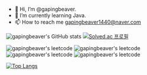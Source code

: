 - 👋 Hi, I’m @gapingbeaver.
- 🌱 I’m currently learning Java.
- 📫 How to reach me gapingbeaver1440@naver.com

![gapingbeaver's GitHub stats](https://github-readme-stats.vercel.app/api?username=gapingbeaver&show_icons=true&theme=material-palenight)
[![Solved.ac
프로필](http://mazassumnida.wtf/api/v2/generate_badge?boj=hell_bent)](https://solved.ac/hell_bent)

![gapingbeaver's leetcode](https://badges.peiyuan.ch/leetcode/gapingbeaver/solved?difficulty=all)
![gapingbeaver's leetcode](https://badges.peiyuan.ch/leetcode/gapingbeaver/solved?difficulty=easy)
![gapingbeaver's leetcode](https://badges.peiyuan.ch/leetcode/gapingbeaver/solved?difficulty=medium)
![gapingbeaver's leetcode](https://badges.peiyuan.ch/leetcode/gapingbeaver/solved?difficulty=hard)

[![Top Langs](https://github-readme-stats.vercel.app/api/top-langs/?username=gapingbeaver&layout=compact&theme=material-palenight&langs_count=8)](https://github.com/anuraghazra/github-readme-stats)


<!---
gapingbeaver/gapingbeaver is a ✨ special ✨ repository because its `README.md` (this file) appears on your GitHub profile.
You can click the Preview link to take a look at your changes.
--->
